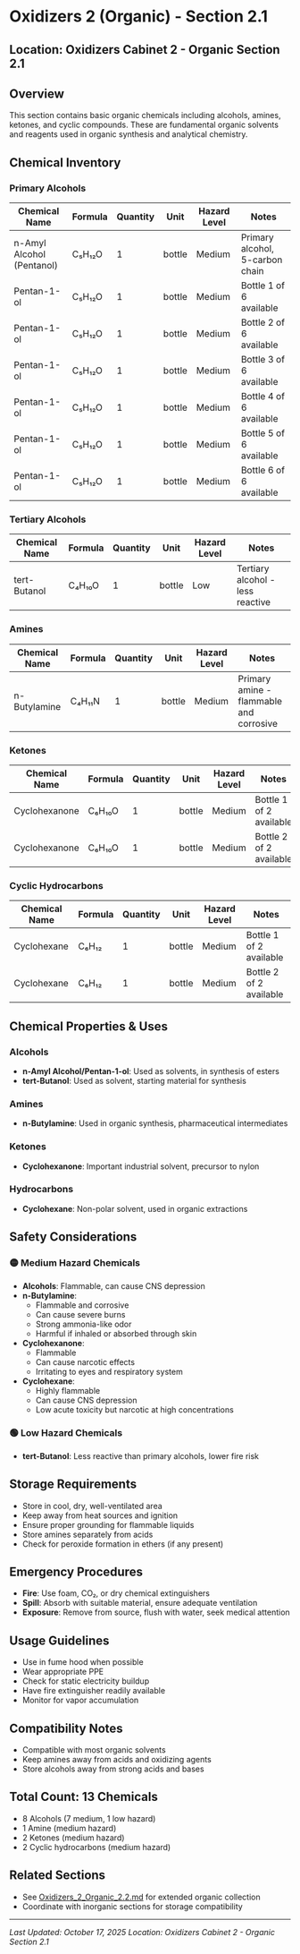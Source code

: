 # Oxidizers 2 (Organic) - Section 2.1

## Location: Oxidizers Cabinet 2 - Organic Section 2.1

## Overview
This section contains basic organic chemicals including alcohols, amines, ketones, and cyclic compounds. These are fundamental organic solvents and reagents used in organic synthesis and analytical chemistry.

## Chemical Inventory

### Primary Alcohols

| Chemical Name | Formula | Quantity | Unit | Hazard Level | Notes |
|---------------|---------|----------|------|--------------|--------|
| n-Amyl Alcohol (Pentanol) | C₅H₁₂O | 1 | bottle | Medium | Primary alcohol, 5-carbon chain |
| Pentan-1-ol | C₅H₁₂O | 1 | bottle | Medium | Bottle 1 of 6 available |
| Pentan-1-ol | C₅H₁₂O | 1 | bottle | Medium | Bottle 2 of 6 available |
| Pentan-1-ol | C₅H₁₂O | 1 | bottle | Medium | Bottle 3 of 6 available |
| Pentan-1-ol | C₅H₁₂O | 1 | bottle | Medium | Bottle 4 of 6 available |
| Pentan-1-ol | C₅H₁₂O | 1 | bottle | Medium | Bottle 5 of 6 available |
| Pentan-1-ol | C₅H₁₂O | 1 | bottle | Medium | Bottle 6 of 6 available |

### Tertiary Alcohols

| Chemical Name | Formula | Quantity | Unit | Hazard Level | Notes |
|---------------|---------|----------|------|--------------|--------|
| tert-Butanol | C₄H₁₀O | 1 | bottle | Low | Tertiary alcohol - less reactive |

### Amines

| Chemical Name | Formula | Quantity | Unit | Hazard Level | Notes |
|---------------|---------|----------|------|--------------|--------|
| n-Butylamine | C₄H₁₁N | 1 | bottle | Medium | Primary amine - flammable and corrosive |

### Ketones

| Chemical Name | Formula | Quantity | Unit | Hazard Level | Notes |
|---------------|---------|----------|------|--------------|--------|
| Cyclohexanone | C₆H₁₀O | 1 | bottle | Medium | Bottle 1 of 2 available |
| Cyclohexanone | C₆H₁₀O | 1 | bottle | Medium | Bottle 2 of 2 available |

### Cyclic Hydrocarbons

| Chemical Name | Formula | Quantity | Unit | Hazard Level | Notes |
|---------------|---------|----------|------|--------------|--------|
| Cyclohexane | C₆H₁₂ | 1 | bottle | Medium | Bottle 1 of 2 available |
| Cyclohexane | C₆H₁₂ | 1 | bottle | Medium | Bottle 2 of 2 available |

## Chemical Properties & Uses

### Alcohols
- **n-Amyl Alcohol/Pentan-1-ol**: Used as solvents, in synthesis of esters
- **tert-Butanol**: Used as solvent, starting material for synthesis

### Amines
- **n-Butylamine**: Used in organic synthesis, pharmaceutical intermediates

### Ketones
- **Cyclohexanone**: Important industrial solvent, precursor to nylon

### Hydrocarbons
- **Cyclohexane**: Non-polar solvent, used in organic extractions

## Safety Considerations

### 🟡 Medium Hazard Chemicals
- **Alcohols**: Flammable, can cause CNS depression
- **n-Butylamine**: 
  - Flammable and corrosive
  - Can cause severe burns
  - Strong ammonia-like odor
  - Harmful if inhaled or absorbed through skin
- **Cyclohexanone**: 
  - Flammable
  - Can cause narcotic effects
  - Irritating to eyes and respiratory system
- **Cyclohexane**: 
  - Highly flammable
  - Can cause CNS depression
  - Low acute toxicity but narcotic at high concentrations

### 🟢 Low Hazard Chemicals
- **tert-Butanol**: Less reactive than primary alcohols, lower fire risk

## Storage Requirements
- Store in cool, dry, well-ventilated area
- Keep away from heat sources and ignition
- Ensure proper grounding for flammable liquids
- Store amines separately from acids
- Check for peroxide formation in ethers (if any present)

## Emergency Procedures
- **Fire**: Use foam, CO₂, or dry chemical extinguishers
- **Spill**: Absorb with suitable material, ensure adequate ventilation
- **Exposure**: Remove from source, flush with water, seek medical attention

## Usage Guidelines
- Use in fume hood when possible
- Wear appropriate PPE
- Check for static electricity buildup
- Have fire extinguisher readily available
- Monitor for vapor accumulation

## Compatibility Notes
- Compatible with most organic solvents
- Keep amines away from acids and oxidizing agents
- Store alcohols away from strong acids and bases

## Total Count: 13 Chemicals
- 8 Alcohols (7 medium, 1 low hazard)
- 1 Amine (medium hazard)
- 2 Ketones (medium hazard)
- 2 Cyclic hydrocarbons (medium hazard)

## Related Sections
- See [Oxidizers_2_Organic_2.2.md](./Oxidizers_2_Organic_2.2.md) for extended organic collection
- Coordinate with inorganic sections for storage compatibility

---
*Last Updated: October 17, 2025*
*Location: Oxidizers Cabinet 2 - Organic Section 2.1*
